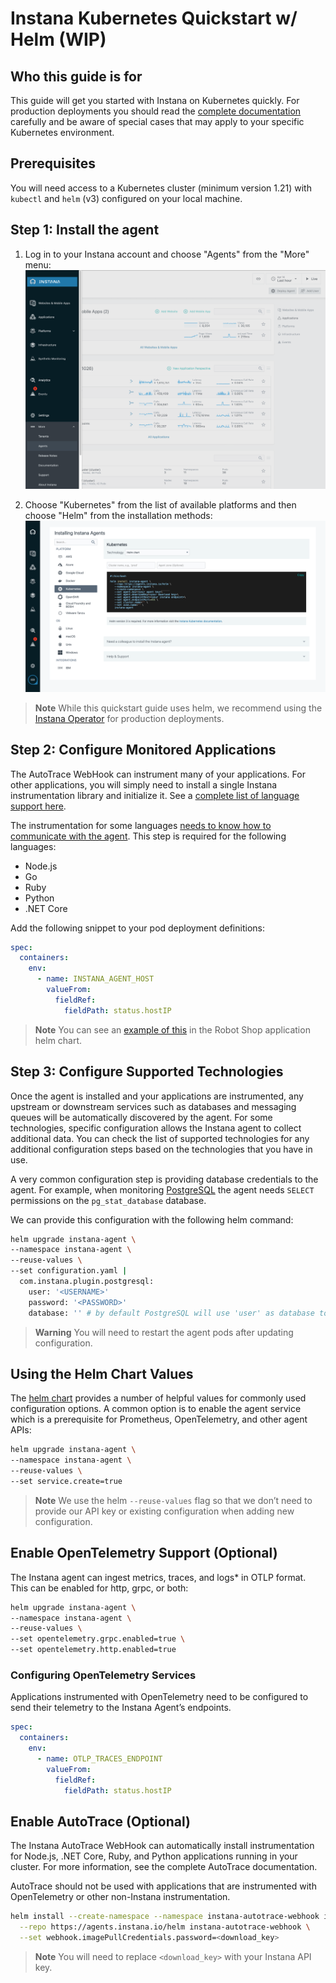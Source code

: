 
# Instana Kubernetes Quickstart w/ Helm (WIP)

## Who this guide is for
This guide will get you started with Instana on Kubernetes quickly. For production deployments you should read the [complete documentation](https://www.ibm.com/docs/en/instana-observability/current?topic=instana-monitoring-kubernetes) carefully and be aware of special cases that may apply to your specific Kubernetes environment.

## Prerequisites
You will need access to a Kubernetes cluster (minimum version 1.21) with `kubectl` and `helm` (v3) configured on your local machine.

## Step 1: Install the agent

1. Log in to your Instana account and choose "Agents" from the "More" menu:
![Screenshot of the agents menu](screenshots/menu.png)

2. Choose "Kubernetes" from the list of available platforms and then choose "Helm" from the installation methods:
![Screenshot of the helm installation](screenshots/helm.png)

> **Note**
> While this  quickstart guide uses helm, we recommend using the [Instana Operator](https://www.ibm.com/docs/en/instana-observability/current?topic=requirements-installing-host-agent-kubernetes#install-by-using-the-operator) for production deployments.

## Step 2: Configure Monitored Applications
The AutoTrace WebHook can instrument many of your applications. For other applications, you will simply need to install a single Instana instrumentation library and initialize it. See a [complete list of language support here](../languages.md).

The instrumentation for some languages [needs to know how to communicate with the agent](https://www.ibm.com/docs/en/instana-observability/current?topic=technologies-monitoring-postgresql). This step is required for the following languages:

* Node.js
* Go
* Ruby
* Python
* .NET Core

Add the following snippet to your pod deployment definitions:

```yaml
spec:
  containers:
    env:
      - name: INSTANA_AGENT_HOST
        valueFrom:
          fieldRef:
            fieldPath: status.hostIP
```

> **Note**
> You can see an [example of this](https://github.com/instana/robot-shop/blob/55292e2199f2fb00a165b1f7d3045fe7f8922038/K8s/helm/templates/catalogue-deployment.yaml#L24) in the Robot Shop application helm chart.

## Step 3: Configure Supported Technologies
Once the agent is installed and your applications are instrumented, any upstream or downstream services such as databases and messaging queues will be automatically discovered by the agent. For some technologies, specific configuration allows the Instana agent to collect additional data. You can check the list of supported technologies for any additional configuration steps based on the technologies that you have in use.

A very common configuration step is providing database credentials to the agent. For example, when monitoring [PostgreSQL](https://www.ibm.com/docs/en/instana-observability/current?topic=technologies-monitoring-postgresql) the agent needs `SELECT` permissions on the `pg_stat_database` database.

We can provide this configuration with the following helm command:

```sh
helm upgrade instana-agent \
--namespace instana-agent \
--reuse-values \
--set configuration.yaml |
  com.instana.plugin.postgresql:
    user: '<USERNAME>'
    password: '<PASSWORD>'
    database: '' # by default PostgreSQL will use 'user' as database to connect to.
```

> **Warning**
> You will need to restart the agent pods after updating configuration.

## Using the Helm Chart Values
The [helm chart](https://github.com/instana/helm-charts/tree/main/instana-agent#configuration-reference) provides a number of helpful values for commonly used configuration options. A common option is to enable the agent service which is a prerequisite for Prometheus, OpenTelemetry, and other agent APIs:

```bash
helm upgrade instana-agent \
--namespace instana-agent \
--reuse-values \
--set service.create=true
```

> **Note**
> We use the helm `--reuse-values` flag so that we don’t need to provide our API key or existing configuration when adding new configuration.  

## Enable OpenTelemetry Support (Optional)
The Instana agent can ingest metrics, traces, and logs* in OTLP format. This can be enabled for http, grpc, or both:

```bash
helm upgrade instana-agent \
--namespace instana-agent \
--reuse-values \
--set opentelemetry.grpc.enabled=true \
--set opentelemetry.http.enabled=true
```

### Configuring OpenTelemetry Services
Applications instrumented with OpenTelemetry need to be configured to send their telemetry to the Instana Agent’s endpoints.

```yaml
spec:
  containers:
    env:
      - name: OTLP_TRACES_ENDPOINT
        valueFrom:
          fieldRef:
            fieldPath: status.hostIP
```

## Enable AutoTrace (Optional)
The Instana AutoTrace WebHook can automatically install instrumentation for Node.js, .NET Core, Ruby, and Python applications running in your cluster. For more information, see the complete AutoTrace documentation.

AutoTrace should not be used with applications that are instrumented with OpenTelemetry or other non-Instana instrumentation.

```bash
helm install --create-namespace --namespace instana-autotrace-webhook instana-autotrace-webhook \
  --repo https://agents.instana.io/helm instana-autotrace-webhook \
  --set webhook.imagePullCredentials.password=<download_key>
```

> **Note**
> You will need to replace `<download_key>` with your Instana API key.